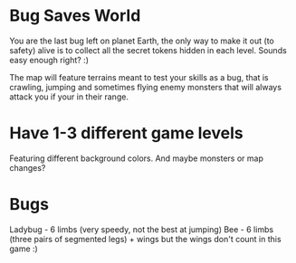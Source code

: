 # Bug Saves World
You are the last bug left on planet Earth, the only way to make it out (to safety) alive is to collect all the secret tokens hidden in each level. Sounds easy enough right? :)

The map will feature terrains meant to test your skills as a bug, that is crawling, jumping and sometimes flying enemy monsters that will always attack you if your in their range. 

# Have 1-3 different game levels
Featuring different background colors. And maybe monsters or map changes?

# Bugs
Ladybug - 6 limbs (very speedy, not the best at jumping)
Bee - 6 limbs (three pairs of segmented legs) + wings but the wings don't count in this game :)